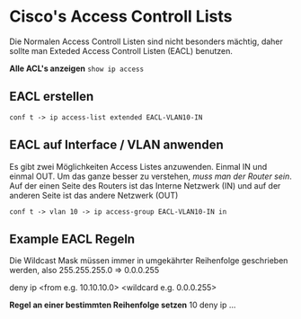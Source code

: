 # Cisco's Access Controll Lists

Die Normalen Access Controll Listen sind nicht besonders mächtig, daher sollte man Exteded Access Controll Listen (EACL) benutzen.

**Alle ACL's anzeigen**
`show ip access`

## EACL erstellen
`conf t -> ip access-list extended EACL-VLAN10-IN`

## EACL auf Interface / VLAN anwenden
Es gibt zwei Möglichkeiten Access Listes anzuwenden. Einmal IN und einmal OUT. Um das ganze besser zu verstehen, *muss man der Router sein*.
Auf der einen Seite des Routers ist das Interne Netzwerk (IN) und auf der anderen Seite ist das andere Netzwerk (OUT)

`conf t -> vlan 10 -> ip access-group EACL-VLAN10-IN in`

## Example EACL Regeln
Die Wildcast Mask müssen immer in umgekährter Reihenfolge geschrieben werden, also 255.255.255.0 => 0.0.0.255

deny ip <from e.g. 10.10.10.0> <wildcard e.g. 0.0.0.255> <destination> <wildcard destination>

**Regel an einer bestimmten Reihenfolge setzen**
10 deny ip ...
